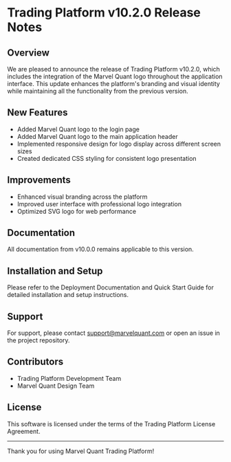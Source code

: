 # Trading Platform v10.2.0 Release Notes

## Overview

We are pleased to announce the release of Trading Platform v10.2.0, which includes the integration of the Marvel Quant logo throughout the application interface. This update enhances the platform's branding and visual identity while maintaining all the functionality from the previous version.

## New Features

- Added Marvel Quant logo to the login page
- Added Marvel Quant logo to the main application header
- Implemented responsive design for logo display across different screen sizes
- Created dedicated CSS styling for consistent logo presentation

## Improvements
- Enhanced visual branding across the platform
- Improved user interface with professional logo integration
- Optimized SVG logo for web performance

## Documentation
All documentation from v10.0.0 remains applicable to this version.

## Installation and Setup
Please refer to the Deployment Documentation and Quick Start Guide for detailed installation and setup instructions.

## Support
For support, please contact support@marvelquant.com or open an issue in the project repository.

## Contributors
- Trading Platform Development Team
- Marvel Quant Design Team

## License
This software is licensed under the terms of the Trading Platform License Agreement.

---

Thank you for using Marvel Quant Trading Platform!
